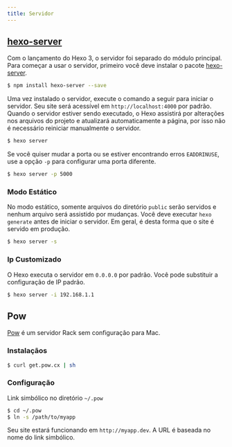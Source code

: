 ```yaml
---
title: Servidor
---
```


## [hexo-server]

Com o lançamento do Hexo 3, o servidor foi separado do módulo principal. Para começar a usar o servidor, primeiro você deve instalar o pacote [hexo-server].

```bash
$ npm install hexo-server --save
```

Uma vez instalado o servidor, execute o comando a seguir para iniciar o servidor. Seu site será acessível em `http://localhost:4000` por padrão. Quando o servidor estiver sendo executado, o Hexo assistirá por alterações nos arquivos do projeto e atualizará automaticamente a página, por isso não é necessário reiniciar manualmente o servidor.

```bash
$ hexo server
```

Se você quiser mudar a porta ou se estiver encontrando erros `EADDRINUSE`, use a opção `-p` para configurar uma porta diferente.

```bash
$ hexo server -p 5000
```

### Modo Estático

No modo estático, somente arquivos do diretório `public` serão servidos e nenhum arquivo será assistido por mudanças. Você deve executar `hexo generate` antes de iniciar o servidor. Em geral, é desta forma que o site é servido em produção.

```bash
$ hexo server -s
```

### Ip Customizado

O Hexo executa o servidor em `0.0.0.0` por padrão. Você pode substituir a configuração de IP padrão.

```bash
$ hexo server -i 192.168.1.1
```

## Pow

[Pow] é um servidor Rack sem configuração para Mac.

### Instalaçãos

```bash
$ curl get.pow.cx | sh
```

### Configuração

Link simbólico no diretório `~/.pow`

```bash
$ cd ~/.pow
$ ln -s /path/to/myapp
```

Seu site estará funcionando em `http://myapp.dev`. A URL é baseada no nome do link simbólico.

[hexo-server]: https://github.com/hexojs/hexo-server
[Pow]: http://pow.cx/
